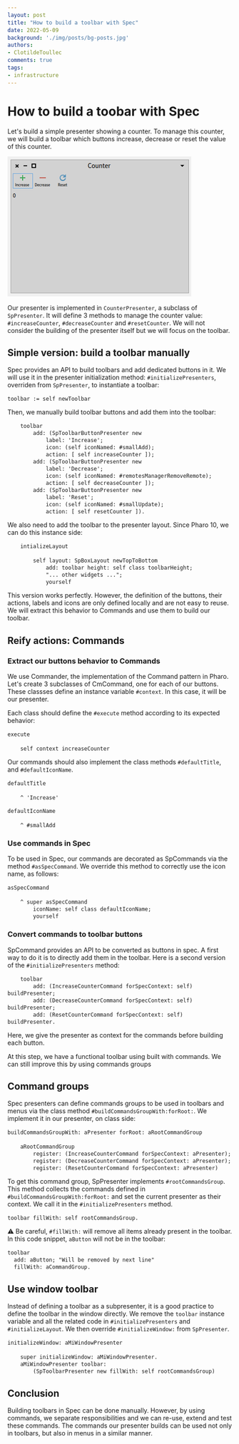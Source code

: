 ```yaml
---
layout: post
title: "How to build a toolbar with Spec"
date: 2022-05-09
background: './img/posts/bg-posts.jpg'
authors:
- ClotildeToullec
comments: true
tags:
- infrastructure
---
```


# How to build a toobar with Spec

Let's build a simple presenter showing a counter. To manage this counter, we will build a toolbar which buttons increase, decrease or reset the value of this counter.

!["Counter Presenter"](./img/posts/2022-05-09-toolbar/CounterPresenter.png)

Our presenter is implemented in `CounterPresenter`, a subclass of `SpPresenter`. It will define 3 methods to manage the counter value: `#increaseCounter`, `#decreaseCounter` and `#resetCounter`.
We will not consider the building of the presenter itself but we will focus on the toolbar.

## Simple version: build a toolbar manually

Spec provides an API to build toolbars and add dedicated buttons in it.
We will use it in the presenter initialization method: `#initializePresenters`, overriden from `SpPresenter`, to instantiate a toolbar:

```smalltalk
toolbar := self newToolbar
```

Then, we manually build toolbar buttons and add them into the toolbar:

```smalltalk
    toolbar
        add: (SpToolbarButtonPresenter new
            label: 'Increase';
            icon: (self iconNamed: #smallAdd);
            action: [ self increaseCounter ]);
        add: (SpToolbarButtonPresenter new
            label: 'Decrease';
            icon: (self iconNamed: #remotesManagerRemoveRemote);
            action: [ self decreaseCounter ]);
        add: (SpToolbarButtonPresenter new
            label: 'Reset';
            icon: (self iconNamed: #smallUpdate);
            action: [ self resetCounter ]).
```

We also need to add the toolbar to the presenter layout. Since Pharo 10, we can do this instance side:

```smalltalk
    intializeLayout

        self layout: SpBoxLayout newTopToBottom
            add: toolbar height: self class toolbarHeight;
            "... other widgets ...";
            yourself
```

This version works perfectly. However, the definition of the buttons, their actions, labels and icons are only defined locally and are not easy to reuse. We will extract this behavior to Commands and use them to build our toolbar.

## Reify actions: Commands

### Extract our buttons behavior to Commands

We use Commander, the implementation of the Command pattern in Pharo.
Let's create 3 subclasses of CmCommand, one for each of our buttons. These classses define an instance variable `#context`. In this case, it will be our presenter.

Each class should define the `#execute` method according to its expected behavior:

```smalltalk
execute

    self context increaseCounter
```

Our commands should also implement the class methods `#defaultTitle`, and `#defaultIconName`.

```smalltalk
defaultTitle

    ^ 'Increase'
```

```smalltalk
defaultIconName

    ^ #smallAdd
```

### Use commands in Spec

To be used in Spec, our commands are decorated as SpCommands via the method `#asSpecCommand`.
We override this method to correctly use the icon name, as follows:

```smalltalk
asSpecCommand

    ^ super asSpecCommand
        iconName: self class defaultIconName;
        yourself
```

### Convert commands to toolbar buttons

SpCommand provides an API to be converted as buttons in spec.
A first way to do it is to directly add them in the toolbar. Here is a second version of the `#initializePresenters` method:

```smalltalk
    toolbar
        add: (IncreaseCounterCommand forSpecContext: self) buildPresenter;
        add: (DecreaseCounterCommand forSpecContext: self) buildPresenter;
        add: (ResetCounterCommand forSpecContext: self) buildPresenter.
```

Here, we give the presenter as context for the commands before building each button.

At this step, we have a functional toolbar using built with commands. We can still improve this by using commands groups

## Command groups

Spec presenters can define commands groups to be used in toolbars and menus via the class method `#buildCommandsGroupWith:forRoot:`.
We implement it in our presenter, on class side:

```smalltalk
buildCommandsGroupWith: aPresenter forRoot: aRootCommandGroup

    aRootCommandGroup
        register: (IncreaseCounterCommand forSpecContext: aPresenter);
        register: (DecreaseCounterCommand forSpecContext: aPresenter);
        register: (ResetCounterCommand forSpecContext: aPresenter)
```

To get this command group, SpPresenter implements `#rootCommandsGroup`. This method collects the commands defined in `#buildCommandsGroupWith:forRoot:` and set the current presenter as their context. We call it in the `#initializePresenters` method.

```smalltalk
toolbar fillWith: self rootCommandsGroup.
```

:warning: Be careful, `#fillWith:` will remove all items already present in the toolbar. In this code snippet, `aButton` will not be in the toolbar:

```smalltalk
toolbar
  add: aButton; "Will be removed by next line"
  fillWith: aCommandGroup.
```

## Use window toolbar

Instead of defining a toolbar as a subpresenter, it is a good practice to define the toolbar in the window directly.
We remove the `toolbar` instance variable and all the related code in `#initializePresenters` and `#initializeLayout`.
We then override `#initializeWindow:` from `SpPresenter`.

```smalltalk
initializeWindow: aMiWindowPresenter

    super initializeWindow: aMiWindowPresenter.
    aMiWindowPresenter toolbar:
        (SpToolbarPresenter new fillWith: self rootCommandsGroup)
```

## Conclusion

Building toolbars in Spec can be done manually. However, by using commands, we separate responsibilities and we can re-use, extend and test these commands. The commands our presenter builds can be used not only in toolbars, but also in menus in a similar manner.
